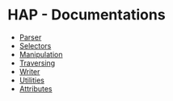 # HAP - Documentations

<ul>
  <li><a href="parser">Parser</a></li>
  <li><a href="selectors">Selectors</a></li>
  <li><a href="manipulation">Manipulation</a></li>
  <li><a href="traversing">Traversing</a></li>
  <li><a href="writer">Writer</a></li>
  <li><a href="utilities">Utilities</a></li>
  <li><a href="attributes">Attributes</a></li>
</ul>
